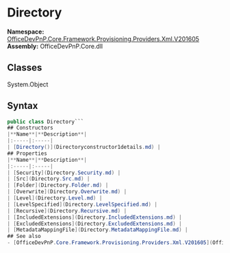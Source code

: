 # Directory

**Namespace:** [OfficeDevPnP.Core.Framework.Provisioning.Providers.Xml.V201605](OfficeDevPnP.Core.Framework.Provisioning.Providers.Xml.V201605.md)
**Assembly:** OfficeDevPnP.Core.dll
## Classes
System.Object
## Syntax
```C#
public class Directory```
## Constructors
|**Name**|**Description**|
|:-----|:-----|
| [Directory()](Directoryconstructor1details.md) | 
## Properties
|**Name**|**Description**|
|:-----|:-----|
| [Security](Directory.Security.md) | 
| [Src](Directory.Src.md) | 
| [Folder](Directory.Folder.md) | 
| [Overwrite](Directory.Overwrite.md) | 
| [Level](Directory.Level.md) | 
| [LevelSpecified](Directory.LevelSpecified.md) | 
| [Recursive](Directory.Recursive.md) | 
| [IncludedExtensions](Directory.IncludedExtensions.md) | 
| [ExcludedExtensions](Directory.ExcludedExtensions.md) | 
| [MetadataMappingFile](Directory.MetadataMappingFile.md) | 
## See also
- [OfficeDevPnP.Core.Framework.Provisioning.Providers.Xml.V201605](OfficeDevPnP.Core.Framework.Provisioning.Providers.Xml.V201605.md)
